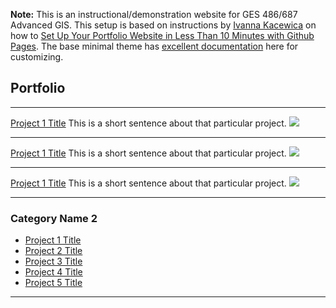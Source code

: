 **Note:** This is an instructional/demonstration website for GES 486/687 Advanced GIS. This setup is based on instructions by [Ivanna Kacewica](https://blog.usejournal.com/@evanca) on how to [Set Up Your Portfolio Website in Less Than 10 Minutes with Github Pages](https://medium.com/@evanca/set-up-your-portfolio-website-in-less-than-10-minutes-with-github-pages-d0efa8ff56fd). The base minimal theme has [excellent documentation](https://github.com/pages-themes/minimal) here for customizing.

## Portfolio

---
[Project 1 Title](/projects/project1)
This is a short sentence about that particular project.
[<img src="images/dummy_thumbnail.jpg?raw=true"/>](/projects/project1)

---
[Project 1 Title](/projects/project1)
This is a short sentence about that particular project.
<img src="images/dummy_thumbnail.jpg?raw=true"/>

---
[Project 1 Title](/projects/project1)
This is a short sentence about that particular project.
<img src="images/dummy_thumbnail.jpg?raw=true"/>

---

### Category Name 2

- [Project 1 Title](http://example.com/)
- [Project 2 Title](http://example.com/)
- [Project 3 Title](http://example.com/)
- [Project 4 Title](http://example.com/)
- [Project 5 Title](http://example.com/)

---
